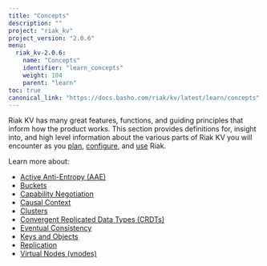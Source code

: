 ```yaml
---
title: "Concepts"
description: ""
project: "riak_kv"
project_version: "2.0.6"
menu:
  riak_kv-2.0.6:
    name: "Concepts"
    identifier: "learn_concepts"
    weight: 104
    parent: "learn"
toc: true
canonical_link: "https://docs.basho.com/riak/kv/latest/learn/concepts"
---
```


[concept aae]: /riak/kv/2.0.6/concepts/active-anti-entropy
[concept buckets]: /riak/kv/2.0.6/concepts/buckets
[concept cap neg]: /riak/kv/2.0.6/concepts/capability-negotiation
[concept causal context]: /riak/kv/2.0.6/concepts/causal-context
[concept clusters]: /riak/kv/2.0.6/concepts/clusters
[concept crdts]: /riak/kv/2.0.6/concepts/crdts
[concept eventual consistency]: /riak/kv/2.0.6/concepts/eventual-consistency
[concept keys objects]: /riak/kv/2.0.6/concepts/keys-and-objects
[concept replication]: /riak/kv/2.0.6/concepts/replication
[concept strong consistency]: /riak/kv/2.0.6/concepts/strong-consistency
[concept vnodes]: /riak/kv/2.0.6/concepts/vnodes
[config index]: /riak/kv/2.0.6/configuring
[plan index]: /riak/kv/2.0.6/setup/planning
[use index]: /riak/kv/2.0.6/using/


Riak KV has many great features, functions, and guiding principles that inform how the product works. This section provides definitions for, insight into, and high level information about the various parts of Riak KV you will encounter as you [plan][plan index], [configure][config index], and [use][use index] Riak.  

Learn more about:

* [Active Anti-Entropy (AAE)][concept aae]
* [Buckets][concept buckets]
* [Capability Negotiation][concept cap neg]
* [Causal Context][concept causal context]
* [Clusters][concept clusters]
* [Convergent Replicated Data Types (CRDTs)][concept crdts]
* [Eventual Consistency][concept eventual consistency]
* [Keys and Objects][concept keys objects]
* [Replication][concept replication]
* [Virtual Nodes (vnodes)][concept vnodes]
